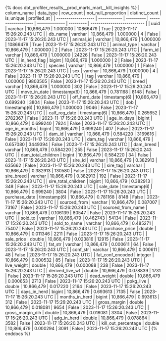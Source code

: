 {% docs dbt_profiler_results__prod_marts_mart__kill_insights  %}
| column_name         | data_type    |  row_count | not_null_proportion | distinct_count | is_unique | profiled_at                 |
| ------------------- | ------------ | ---------- | ------------------- | -------------- | --------- | --------------------------- |
| uuid                | varchar      | 10,866,479 |            1.000000 |       10866479 |      True | 2023-11-17 15:26:20.243 UTC |
| db_name             | varchar      | 10,866,479 |            1.000000 |              4 |     False | 2023-11-17 15:26:20.243 UTC |
| animal_id           | varchar      | 10,866,479 |            1.000000 |       10866479 |      True | 2023-11-17 15:26:20.243 UTC |
| animal_type         | varchar      | 10,866,479 |            1.000000 |              2 |     False | 2023-11-17 15:26:20.243 UTC |
| farm_id             | varchar      | 10,866,479 |            1.000000 |          24226 |     False | 2023-11-17 15:26:20.243 UTC |
| in_herd_flag        | bigint       | 10,866,479 |            1.000000 |              2 |     False | 2023-11-17 15:26:20.243 UTC |
| species             | varchar      | 10,866,479 |            1.000000 |              1 |     False | 2023-11-17 15:26:20.243 UTC |
| sex                 | varchar      | 10,866,479 |            1.000000 |              4 |     False | 2023-11-17 15:26:20.243 UTC |
| tag                 | varchar      | 10,866,479 |            1.000000 |        9803505 |     False | 2023-11-17 15:26:20.243 UTC |
| breed               | varchar      | 10,866,479 |            1.000000 |            302 |     False | 2023-11-17 15:26:20.243 UTC |
| move_in_date        | timestamp(6) | 10,866,479 |            0.781168 |           8148 |     False | 2023-11-17 15:26:20.243 UTC |
| off_herd_date       | timestamp(6) | 10,866,479 |            0.699240 |           3804 |     False | 2023-11-17 15:26:20.243 UTC |
| dob                 | timestamp(6) | 10,866,479 |            1.000000 |           9046 |     False | 2023-11-17 15:26:20.243 UTC |
| calf_reg_date       | timestamp(6) | 10,866,479 |            0.265652 |        2782367 |     False | 2023-11-17 15:26:20.243 UTC |
| age_in_days         | bigint       | 10,866,479 |            0.699240 |           7824 |     False | 2023-11-17 15:26:20.243 UTC |
| age_in_months       | bigint       | 10,866,479 |            0.699240 |            407 |     False | 2023-11-17 15:26:20.243 UTC |
| dam_id              | varchar      | 10,866,479 |            0.584220 |        3169616 |     False | 2023-11-17 15:26:20.243 UTC |
| dam_tag             | varchar      | 10,866,479 |            0.657080 |        3449394 |     False | 2023-11-17 15:26:20.243 UTC |
| dam_breed           | varchar      | 10,866,479 |            0.584220 |            255 |     False | 2023-11-17 15:26:20.243 UTC |
| dam_total_children  | bigint       | 10,866,479 |            0.584220 |             34 |     False | 2023-11-17 15:26:20.243 UTC |
| sire_id             | varchar      | 10,866,479 |            0.382913 |         635662 |     False | 2023-11-17 15:26:20.243 UTC |
| sire_tag            | varchar      | 10,866,479 |            0.382913 |         130580 |     False | 2023-11-17 15:26:20.243 UTC |
| sire_breed          | varchar      | 10,866,479 |            0.382913 |            192 |     False | 2023-11-17 15:26:20.243 UTC |
| sire_total_children | bigint       | 10,866,479 |            0.382913 |            348 |     False | 2023-11-17 15:26:20.243 UTC |
| sale_date           | timestamp(6) | 10,866,479 |            0.699240 |           3804 |     False | 2023-11-17 15:26:20.243 UTC |
| purchase_date       | timestamp(6) | 10,866,479 |            0.781168 |           8148 |     False | 2023-11-17 15:26:20.243 UTC |
| sourced_from        | varchar      | 10,866,479 |            0.087007 |          73167 |     False | 2023-11-17 15:26:20.243 UTC |
| sourced_from_name   | varchar      | 10,866,479 |            0.106139 |          80547 |     False | 2023-11-17 15:26:20.243 UTC |
| sold_to             | varchar      | 10,866,479 |            0.462743 |          54134 |     False | 2023-11-17 15:26:20.243 UTC |
| sold_to_name        | varchar      | 10,866,479 |            0.485271 |          75407 |     False | 2023-11-17 15:26:20.243 UTC |
| purchase_price      | double       | 10,866,479 |            0.011346 |           2211 |     False | 2023-11-17 15:26:20.243 UTC |
| sale_price          | double       | 10,866,479 |            0.023816 |          12915 |     False | 2023-11-17 15:26:20.243 UTC |
| fat_str             | varchar      | 10,866,479 |            0.000611 |             64 |     False | 2023-11-17 15:26:20.243 UTC |
| conf_str            | varchar      | 10,866,479 |            0.000611 |             48 |     False | 2023-11-17 15:26:20.243 UTC |
| fat_conf_encoded    | integer      | 10,866,479 |            0.000532 |             85 |     False | 2023-11-17 15:26:20.243 UTC |
| live_weight         | double       | 10,866,479 |            0.000088 |            238 |     False | 2023-11-17 15:26:20.243 UTC |
| derived_live_wt     | double       | 10,866,479 |            0.078839 |           1731 |     False | 2023-11-17 15:26:20.243 UTC |
| dead_weight         | double       | 10,866,479 |            0.000653 |           2713 |     False | 2023-11-17 15:26:20.243 UTC |
| ppkg_live           | double       | 10,866,479 |            0.017220 |           2164 |     False | 2023-11-17 15:26:20.243 UTC |
| days_in_herd        | bigint       | 10,866,479 |            0.693613 |           7135 |     False | 2023-11-17 15:26:20.243 UTC |
| months_in_herd      | bigint       | 10,866,479 |            0.693613 |            312 |     False | 2023-11-17 15:26:20.243 UTC |
| gross_margin        | double       | 10,866,479 |            0.018081 |           9654 |     False | 2023-11-17 15:26:20.243 UTC |
| gross_margin_dih    | double       | 10,866,479 |            0.018081 |           3304 |     False | 2023-11-17 15:26:20.243 UTC |
| adg_in_herd         | double       | 10,866,479 |            0.078864 |           3582 |     False | 2023-11-17 15:26:20.243 UTC |
| kill_out_percentage | double       | 10,866,479 |            0.000294 |           3091 |     False | 2023-11-17 15:26:20.243 UTC |
{% enddocs %}
